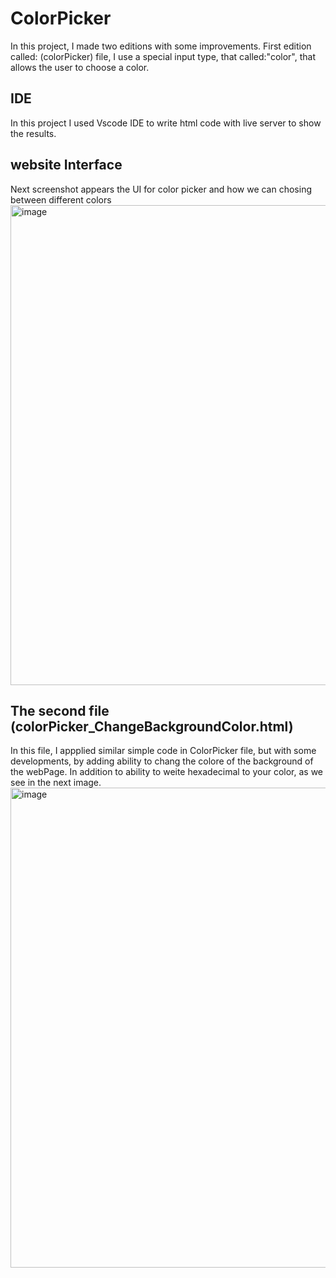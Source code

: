 # ColorPicker
In this project, I made two editions with some improvements.
First edition called: (colorPicker) file, I use a special input type, that called:"color", that allows the user to choose a color.

## IDE
In this project I used Vscode IDE to write html code with live server to show the results.

## website Interface 

Next screenshot appears the UI for color picker and how we can chosing between different colors
<img width="1366" height="768" alt="image" src="https://github.com/user-attachments/assets/0c140ee2-e5c7-4d86-aba0-21cb1a4c9a80" />


## The second file (colorPicker_ChangeBackgroundColor.html)
In this file, I appplied similar simple code in ColorPicker file, but with some developments, by adding ability to chang the colore of the background of the webPage.
In addition to ability to weite hexadecimal to your color, as we see in the next image.
<img width="1366" height="768" alt="image" src="https://github.com/user-attachments/assets/183c1fc7-c662-4fd9-8d35-6c678f8eeed7" />


